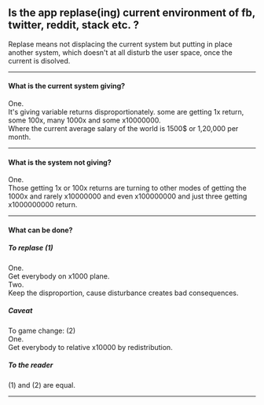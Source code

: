 ## Is the app **replase**(ing) current environment of fb, twitter, reddit, stack etc. ?<br>

Replase means not displacing the current system but putting in place another system, which doesn't at all disturb the user space, once the current is disolved.
<hr/>

#### What is the current system giving?<br>
One.<br>
It's giving variable returns disproportionately. some are getting 1x return, some 100x, many 1000x and some x10000000.<br>
Where the current average salary of the world is 1500$ or 1,20,000 per month.

<hr/>

#### What is the system not giving?<br>
One.<br>
Those getting 1x or 100x returns are turning to other modes of getting the 1000x and rarely x10000000 and even x100000000 and just three getting x1000000000 return.

<hr/>

#### What can be done? 
##### To replase (1)
One.<br>
Get everybody on x1000 plane.<br>
Two. <br>
Keep the disproportion, cause disturbance creates bad consequences.

##### Caveat<br> 
To game change: (2)<br> 
One.<br>
Get everybody to relative x10000 by redistribution.<br>

##### To the reader
(1) and (2) are equal.

<hr/>
